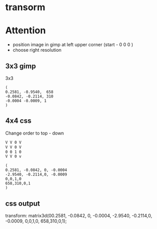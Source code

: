 
# transorm

# Attention

* position image in gimp at left upper corner (start - 0 0 0 )
* choose right resolution

## 3x3 gimp

3x3
  
```matrix
(
0.2581, -0.9540,  658
-0.0842, -0.2114, 310
-0.0004 -0.0009, 1
)
```

## 4x4 css

Change order to top - down

```bash
V V 0 V
V V 0 V
0 0 1 0
V V 0 v
```

```matrix
(
0.2581, -0.0842, 0, -0.0004
-2.9540, -0.2114,0, -0.0009
0,0,1,0
658,310,0,1
)
```

## css output

transform: matrix3d(00.2581, -0.0842, 0, -0.0004, -2.9540, -0.2114,0, -0.0009, 0,0,1,0, 658,310,0,1); 